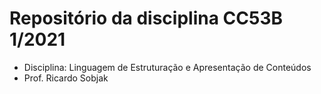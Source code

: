# Repositório da disciplina CC53B 1/2021

 * Disciplina: Linguagem de Estruturação e Apresentação de Conteúdos
 * Prof. Ricardo Sobjak